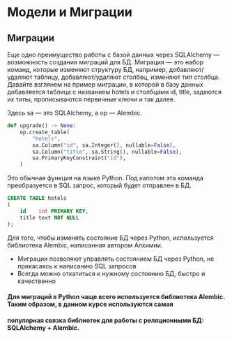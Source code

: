 # Модели и Миграции

## Миграции

Еще одно преимущество работы с базой данных через SQLAlchemy — возможность создания миграций для БД. Миграция — это
набор команд, которые изменяют структуру БД, например, добавляют/удаляют таблицу, добавляют/удаляют столбец, изменяют
тип столбца. Давайте взглянем на пример миграции, в которой в базу данных добавляется таблица с названием hotels и
столбцами id, title, задаются их типы, прописываются первичные ключи и так далее.

Здесь sa — это SQLAlchemy, а op — Alembic.

```python
def upgrade() -> None:
    op.create_table(
        "hotels",
        sa.Column("id", sa.Integer(), nullable=False),
        sa.Column("title", sa.String(), nullable=False),
        sa.PrimaryKeyConstraint("id"),
    )
```

Это обычная функция на языке Python. Под капотом эта команда преобразуется в SQL запрос, который будет отправлен в БД.

```sql
CREATE TABLE hotels
(
    id    int PRIMARY KEY,
    title text NOT NULL
);
```

Для того, чтобы изменять состояние БД через Python, используется библиотека Alembic, написанная автором Алхимии.

- Миграции позволяют управлять состоянием БД через Python, не прикасаясь к написанию SQL запросов
- Всегда можно откатиться к нужному состоянию БД, быстро и качественно

#### Для миграций в Python чаще всего используется библиотека Alembic. Таким образом, в данном курсе используются самая
#### популярная связка библиотек для работы с реляционными БД: SQLAlchemy + Alembic.
